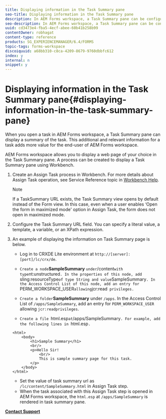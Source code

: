 ```yaml
---
title: Displaying information in the Task Summary pane
seo-title: Displaying information in the Task Summary pane
description: In AEM Forms workspace, a Task Summary pane can be configured to summarize the task or display any other web page.
seo-description: In AEM Forms workspace, a Task Summary pane can be configured to summarize the task or display any other web page.
uuid: cd3473e4-fba5-4ecf-abee-60b41b258b99
contentOwner: robhagat
content-type: reference
products: SG_EXPERIENCEMANAGER/6.4/FORMS
topic-tags: forms-workspace
discoiquuid: a68bb310-c8ca-4209-8679-9760dbbfc612
index: y
internal: n
snippet: y
---
```


# Displaying information in the Task Summary pane{#displaying-information-in-the-task-summary-pane}

When you open a task in AEM Forms workspace, a Task Summary pane can display a summary of the task. This additional and relevant information for a task adds more value for the end-user of AEM Forms workspace.

AEM Forms workspace allows you to display a web page of your choice in the Task Summary pane. A process can be created to display a Task Summary pane using Workbench.

1. Create an Assign Task process in Workbench. For more details about Assign Task operation, see Service Reference topic in [Workbench Help](http://help.adobe.com/en_US/AEMForms/6.1/WorkbenchHelp/).

   >[!NOTE]
   >
   >If a TaskSummary URL exists, the Task Summary view opens by default instead of the Form view. In this case, even when a user enables ‘Open the form in maximized mode' option in Assign Task, the form does not open in maximized mode.

1. Configure the Task Summary URL field. You can specify a literal value, a template, a variable, or an XPath expression.
1. An example of displaying the information on Task Summary page is below.

    * Log in to CRXDE Lite environment at `http://[server]:[port]/lc/crx/de`.
    * `Create a node`**SampleSummary** ` under `/content` with type `nt:unstructured`. In the properties of this node, add `sling:resourceType` of type String and value `SampleSummary`. In the Access Control List of this node, add an entry for `PERM_WORKSPACE_USER` allowing `jcr:read` privileges.`
    
    * `Create a folder`**SampleSummary** under `/apps`. In the Access Control List of `/apps/SampleSummary`, add an entry for `PERM_WORKSPACE_USER` allowing `jcr:readprivileges`.
    
    * `Create a file `html.esp` at `/apps/SampleSummary`. For example, add the following lines in `html.esp`.`

   ```
   <html>
       <body>
           <h1>Sample Summary</h1>
           <br/>
           <p>Hello Sir!
               <br/>
               This is sample summary page for this task.
           </p>
       </body>
   </html>
   ```

    * Set the value of task summary url as `/lc/content/SampleSummary.html` in Assign Task step.
    * When the task associated with this Assign Task step is opened in AEM Forms workspace, the `html.esp` at `/apps/SampleSummary` is rendered in task summary pane.

[**Contact Support**](https://www.adobe.com/account/sign-in.supportportal.html)
